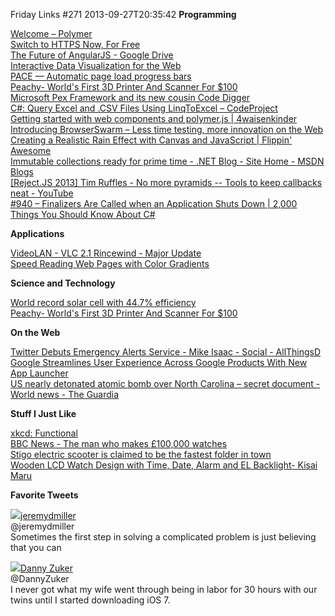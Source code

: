 Friday Links #271
2013-09-27T20:35:42
**Programming**

[Welcome – Polymer](http://www.polymer-project.org/#guiding-principles)  
[Switch to HTTPS Now, For Free](https://konklone.com/post/switch-to-https-now-for-free?utm_content=buffer209e3&utm_source=buffer&utm_medium=twitter&utm_campaign=Buffer)  
[The Future of AngularJS - Google Drive](https://docs.google.com/presentation/d/1Gv-dvU-yy6WY7SiNJ9QRo9XayPS6N2jtgWezdRpoI04/edit#slide=id.p)  
[Interactive Data Visualization for the Web](http://chimera.labs.oreilly.com/books/1230000000345/index.html)  
[PACE — Automatic page load progress bars](http://github.hubspot.com/pace/docs/welcome/?utm_source=javascriptweekly&utm_medium=email)  
[Peachy- World's First 3D Printer And Scanner For $100](http://www.bitrebels.com/technology/peachy-3d-printer-scanner/)  
[Microsoft Pex Framework and its new cousin Code Digger](http://www.dotnetcurry.com/ShowArticle.aspx?ID=944)  
[C#: Query Excel and .CSV Files Using LinqToExcel – CodeProject](http://www.codeproject.com/Articles/659643/Csharp-Query-Excel-and-CSV-Files-Using-LinqToExcel)  
[Getting started with web components and polymer.js | 4waisenkinder](http://4waisenkinder.de/blog/2013/09/21/getting-started-with-web-components-and-polymer-dot-js/?utm_source=javascriptweekly&utm_medium=email)  
[Introducing BrowserSwarm – Less time testing, more innovation on the Web](http://blogs.windows.com/ie/b/ie/archive/2013/09/26/introducing-browserswarm-less-time-testing-more-innovation-on-the-web.aspx?utm_source=twitterfeed&utm_medium=twitter&utm_campaign=ie)  
[Creating a Realistic Rain Effect with Canvas and JavaScript | Flippin' Awesome](http://flippinawesome.org/2013/09/23/creating-a-realistic-rain-effect-with-canvas-and-javascript/)  
[Immutable collections ready for prime time - .NET Blog - Site Home - MSDN Blogs](http://blogs.msdn.com/b/dotnet/archive/2013/09/25/immutable-collections-ready-for-prime-time.aspx)  
[[Reject.JS 2013] Tim Ruffles - No more pyramids -- Tools to keep callbacks neat - YouTube](https://www.youtube.com/watch?v=n34S_uFtGnw&list=PL37ZVnwpeshGLrMTDPV12z7KmjrXsOeHT&index=7)  
[#940 – Finalizers Are Called when an Application Shuts Down | 2,000 Things You Should Know About C#](http://csharp.2000things.com/2013/09/27/940-finalizers-are-called-when-an-application-shuts-down/)

**Applications**

[VideoLAN - VLC 2.1 Rincewind - Major Update](http://www.videolan.org/vlc/releases/2.1.0.html)[  
Speed Reading Web Pages with Color Gradients](http://www.labnol.org/internet/speed-reading-web-pages/28242/)

**Science and Technology**

[World record solar cell with 44.7% efficiency](http://www.sciencedaily.com/releases/2013/09/130923204214.htm)  
[Peachy- World's First 3D Printer And Scanner For $100](http://www.bitrebels.com/technology/peachy-3d-printer-scanner/)

**On the Web**

[Twitter Debuts Emergency Alerts Service - Mike Isaac - Social - AllThingsD](http://allthingsd.com/20130925/twitter-debuts-emergency-alerts-service/?mod=tweet)  
[Google Streamlines User Experience Across Google Products With New App Launcher](http://www.makeuseof.com/tag/google-streamlines-user-experience-across-google-products-with-new-app-launcher/)  
[US nearly detonated atomic bomb over North Carolina – secret document - World news - The Guardia](http://www.theguardian.com/world/2013/sep/20/usaf-atomic-bomb-north-carolina-1961)

**Stuff I Just Like**

[xkcd: Functional](http://xkcd.com/1270/)  
[BBC News - The man who makes £100,000 watches](http://www.bbc.co.uk/news/magazine-24211691)  
[Stigo electric scooter is claimed to be the fastest folder in town](http://www.gizmag.com/stigo-folding-electric-scooter/29150/)  
[Wooden LCD Watch Design with Time, Date, Alarm and EL Backlight- Kisai Maru](http://www.tokyoflash.com/en/watches/kisai/maru_wood/)

**Favorite Tweets**

![](https://si0.twimg.com/profile_images/1553323126/scooby-doo-96x96_normal.jpg)[jeremydmiller](https://twitter.com/jeremydmiller)  
@jeremydmiller  
Sometimes the first step in solving a complicated problem is just believing that you can

![](https://si0.twimg.com/profile_images/3138376092/f2cccf46945e631b01817c39a8dece2f_normal.jpeg)[Danny Zuker](https://twitter.com/DannyZuker)  
@DannyZuker  
I never got what my wife went through being in labor for 30 hours with our twins until I started downloading iOS 7.
